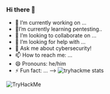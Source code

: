 ### Hi there 👋


- 🔭 I’m currently working on ...
- 🌱I’m currently learning pentesting..
- 👯 I’m looking to collaborate on ...
- 🤔 I’m looking for help with ...
- 💬 Ask me about cybersecurity!
- 📫 How to reach me: ...
- 😄 Pronouns: he/him
- ⚡ Fun fact: ...
--> 
![tryhackme stats](https://raw.githubusercontent.com/<shiwid>/<shiwid>/master/assets/thm_propic.png)
<img src="https://tryhackme-badges.s3.amazonaws.com/shiwid.png" alt="TryHackMe">
